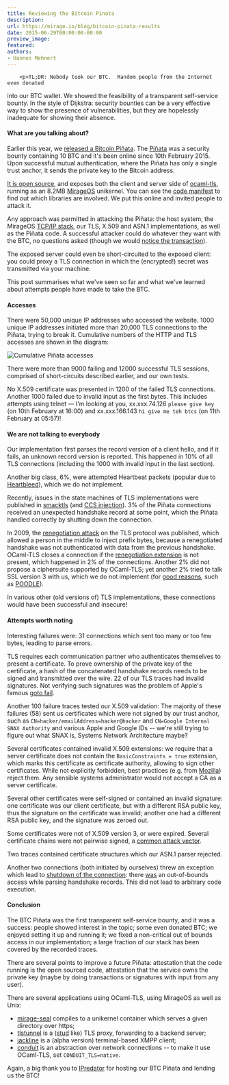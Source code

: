 ```yaml
---
title: Reviewing the Bitcoin Pinata
description:
url: https://mirage.io/blog/bitcoin-pinata-results
date: 2015-06-29T00:00:00-00:00
preview_image:
featured:
authors:
- Hannes Mehnert
---
```



        <p>TL;DR: Nobody took our BTC.  Random people from the Internet even donated
into our BTC wallet.
We showed the feasibility of a
transparent self-service bounty.  In the style of Dijkstra: security
bounties can be a very effective way to show the presence of
vulnerabilities, but they are hopelessly inadequate for showing their
absence.</p>
<h4>What are you talking about?</h4>
<p>Earlier this year, we <a href="https://mirage.io/blog/announcing-bitcoin-pinata">released a Bitcoin Pi&ntilde;ata</a>.
The <a href="http://ownme.ipredator.se">Pi&ntilde;ata</a> was a security bounty
containing 10 BTC and it's been online since 10th February 2015.
Upon successful
mutual authentication, where the Pi&ntilde;ata has only a single trust anchor, it sends the
private key to the Bitcoin address.</p>
<p><a href="https://github.com/mirleft/btc-pinata">It is open source</a>,
and exposes both the client and server side of
<a href="https://github.com/mirleft/ocaml-tls">ocaml-tls</a>, running as an 8.2MB
<a href="https://mirage.io">MirageOS</a> unikernel.  You can see the <a href="https://github.com/mirleft/btc-pinata/blob/master/opam-full.txt">code manifest</a> to find out which libraries are involved.  We put this online and invited people to attack it.</p>
<p>Any approach was permitted in attacking the Pi&ntilde;ata:
the host system, the MirageOS <a href="https://github.com/mirage/mirage-tcpip">TCP/IP
stack</a>, our TLS,
X.509 and ASN.1 implementations, as well as the Pi&ntilde;ata code.
A successful attacker could do whatever they want with the BTC, no
questions asked (though we would <a href="https://blockchain.info/address/183XuXTTgnfYfKcHbJ4sZeF46a49Fnihdh">notice the transaction</a>).</p>
<p>The exposed server could even be short-circuited to the exposed
client: you could proxy a TLS connection in which the (encrypted!)
secret was transmitted via your machine.</p>
<p>This post summarises what we've seen so far and what we've learned about attempts people have made to take the BTC.</p>
<h4>Accesses</h4>
<p>There were 50,000 unique IP addresses who accessed the website.
1000 unique IP addresses initiated more than 20,000 TLS
connections to the Pi&ntilde;ata, trying to break it.  Cumulative numbers of
the HTTP and TLS accesses are shown in the diagram:</p>
<img src="https://mirage.io/graphics/pinata_access.png" alt="Cumulative Pi&ntilde;ata accesses"/>
<p>There were more than 9000 failing and 12000 successful TLS sessions,
comprised of short-circuits described earlier, and our own tests.</p>
<p>No X.509 certificate was presented in 1200 of the failed TLS
connections.  Another 1000 failed due to invalid input as the first
bytes.  This includes attempts using telnet &mdash; I'm looking at you,
xx.xxx.74.126 <code>please give key</code> (on 10th February at 16:00) and
xx.xxx.166.143 <code>hi give me teh btcs</code> (on 11th February at 05:57)!</p>
<h4>We are not talking to everybody</h4>
<p>Our implementation first parses the record version of a client hello,
and if it fails, an unknown record version is reported.  This happened
in 10% of all TLS connections (including the 1000 with invalid input in the
last section).</p>
<p>Another big class, 6%, were attempted Heartbeat packets (popular due
to <a href="https://en.wikipedia.org/wiki/Heartbleed">Heartbleed</a>), which we
do not implement.</p>
<p>Recently, issues in the state machines of TLS implementations were
published in <a href="http://smacktls.com">smacktls</a> (and <a href="http://ccsinjection.lepidum.co.jp/">CCS
injection</a>).  3% of the Pi&ntilde;ata connections
received an unexpected handshake record at some point, which the Pi&ntilde;ata handled
correctly by shutting down the connection.</p>
<p>In 2009, the <a href="https://en.wikipedia.org/wiki/Transport_Layer_Security#Renegotiation_attack">renegotiation
attack</a>
on the TLS protocol was published, which allowed a person in the
middle to inject prefix bytes, because a renegotiated handshake was
not authenticated with data from the previous handshake.  OCaml-TLS
closes a connection if the <a href="https://tools.ietf.org/html/rfc5746">renegotiation
extension</a> is not present, which
happened in 2% of the connections.
Another 2% did not propose a ciphersuite supported by OCaml-TLS; yet
another 2% tried to talk SSL version 3 with us, which we do not
implement (for <a href="https://tools.ietf.org/html/rfc7568">good reasons</a>, such as
<a href="https://www.us-cert.gov/ncas/alerts/TA14-290A">POODLE</a>).</p>
<p>In various other (old versions of) TLS implementations, these
connections would have been successful and insecure!</p>
<h4>Attempts worth noting</h4>
<p>Interesting failures were: 31 connections which sent too many or too
few bytes, leading to parse errors.</p>
<p>TLS requires each communication partner who authenticates themselves to
present a certificate.  To prove ownership of the private key of the
certificate, a hash of the concatenated handshake records needs to be
signed and transmitted over the wire.  22 of our TLS traces had
invalid signatures.  Not verifying such signatures was the problem of Apple's famous <a href="https://www.imperialviolet.org/2014/02/22/applebug.html">goto
fail</a>.</p>
<p>Another 100 failure traces tested our X.509 validation:
The majority of these failures (58) sent us certificates which were not signed by our trust
anchor, such as <code>CN=hacker/emailAddress=hacker@hacker</code> and <code>CN=Google Internal SNAX Authority</code> and various Apple and Google IDs -- we're still trying to figure out what SNAX is, Systems Network Architecture maybe?</p>
<p>Several certificates contained invalid X.509 extensions: we require
that a server certificate does not contain the <code>BasicConstraints = true</code> extension, which marks this certificate as certificate
authority, allowing to sign other certificates.  While not explicitly
forbidden, best practices (e.g. from
<a href="https://wiki.mozilla.org/SecurityEngineering/mozpkix-testing#Behavior_Changes">Mozilla</a>)
reject them.  Any sensible systems administrator would not accept a CA
as a server certificate.</p>
<p>Several other certificates were self-signed or contained an invalid
signature: one certificate was our client certificate, but with a
different RSA public key, thus the signature on the certificate was
invalid; another one had a different RSA public key, and the signature
was zeroed out.</p>
<p>Some certificates were not of X.509 version 3, or were expired.
Several certificate chains were not pairwise signed, a <a href="https://crypto.stanford.edu/~dabo/pubs/abstracts/ssl-client-bugs.html">common attack
vector</a>.</p>
<p>Two traces contained certificate structures which our ASN.1 parser
rejected.</p>
<p>Another two connections (both initiated by ourselves) threw an
exception which lead to <a href="https://github.com/mirleft/btc-pinata/blob/master/logger.ml#L116">shutdown of the connection</a>: there
<a href="https://github.com/mirleft/ocaml-tls/commit/80117871679d57dde8c8e3b73392024ef4b42c38">was</a>
an out-of-bounds access while parsing handshake records.  This did not
lead to arbitrary code execution.</p>
<h4>Conclusion</h4>
<p>The BTC Pi&ntilde;ata was the first transparent self-service bounty, and it
was a success: people showed interest in the topic; some even donated
BTC; we enjoyed setting it up and running it; we fixed a non-critical
out of bounds access in our implementation; a large fraction of our
stack has been covered by the recorded traces.</p>
<p>There are several points to improve a future Pi&ntilde;ata: attestation that the code
running is the open sourced code, attestation that the service owns
the private key (maybe by doing transactions or signatures with input
from any user).</p>
<p>There are several applications using OCaml-TLS, using MirageOS as well
as Unix:</p>
<ul>
<li><a href="https://github.com/mirage/mirage-seal">mirage-seal</a> compiles to
a unikernel container which serves a given directory over https;
</li>
<li><a href="https://github.com/hannesm/tlstunnel">tlstunnel</a> is a
(<a href="https://github.com/bumptech/stud">stud</a> like) TLS proxy, forwarding
to a backend server;
</li>
<li><a href="https://github.com/hannesm/jackline">jackline</a> is a
(alpha version) terminal-based XMPP client;
</li>
<li><a href="https://github.com/mirage/ocaml-conduit">conduit</a> is an abstraction
over network connections -- to make it use OCaml-TLS, set
<code>CONDUIT_TLS=native</code>.
</li>
</ul>
<p>Again, a big thank you to <a href="https://ipredator.se">IPredator</a> for
hosting our BTC Pi&ntilde;ata and lending us the BTC!</p>

      
